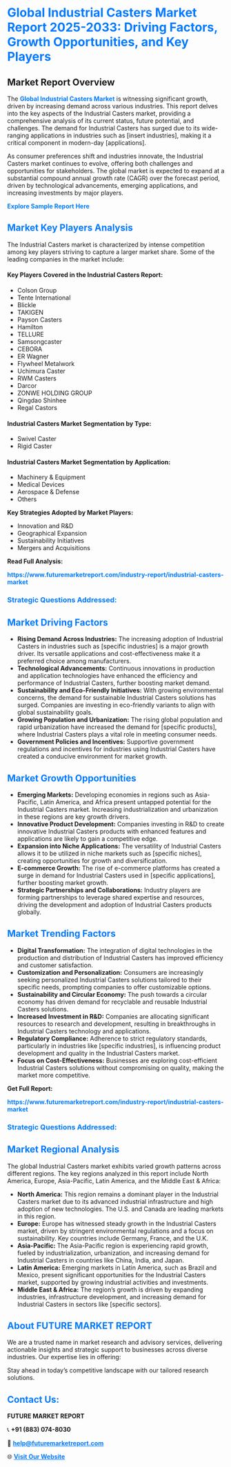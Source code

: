 <h1 style="color: #007BFF;">Global Industrial Casters Market Report 2025-2033: Driving Factors, Growth Opportunities, and Key Players</h1>

<section id="overview">
<h2>Market Report Overview</h2>
<p>The <a href="https://www.futuremarketreport.com/industry-report/industrial-casters-market" style="color: #007BFF; text-decoration: none;"><strong>Global Industrial Casters Market</strong></a> is witnessing significant growth, driven by increasing demand across various industries. This report delves into the key aspects of the Industrial Casters market, providing a comprehensive analysis of its current status, future potential, and challenges. The demand for Industrial Casters has surged due to its wide-ranging applications in industries such as [insert industries], making it a critical component in modern-day [applications].</p>
<p>As consumer preferences shift and industries innovate, the Industrial Casters market continues to evolve, offering both challenges and opportunities for stakeholders. The global market is expected to expand at a substantial compound annual growth rate (CAGR) over the forecast period, driven by technological advancements, emerging applications, and increasing investments by major players.</p>
</section>

<section id="overview">
<p><a href="https://www.futuremarketreport.com/request-sample/reportId=26753" style="color: #007BFF; text-decoration: none;"><strong>Explore Sample Report Here</strong></a></p>
</section>

<section id="key-players">
<h2 style="color: #007BFF;">Market Key Players Analysis</h2>
<p>The Industrial Casters market is characterized by intense competition among key players striving to capture a larger market share. Some of the leading companies in the market include:</p>
<h4>Key Players Covered in the Industrial Casters Report:</h4>
<ul><li>Colson Group</li><li>Tente International</li><li>Blickle</li><li>TAKIGEN</li><li>Payson Casters</li><li>Hamilton</li><li>TELLURE</li><li>Samsongcaster</li><li>CEBORA</li><li>ER Wagner</li><li>Flywheel Metalwork</li><li>Uchimura Caster</li><li>RWM Casters</li><li>Darcor</li><li>ZONWE HOLDING GROUP</li><li>Qingdao Shinhee</li><li>Regal Castors</li></ul>
<h4>Industrial Casters Market Segmentation by Type:</h4>
<ul><li>Swivel Caster</li><li>Rigid Caster</li></ul>

<h4>Industrial Casters Market Segmentation by Application:</h4>
<ul><li>Machinery &amp; Equipment</li><li>Medical Devices</li><li>Aerospace &amp; Defense</li><li>Others</li></ul>
<p><strong>Key Strategies Adopted by Market Players:</strong></p>
<ul>
<li>Innovation and R&D</li>
<li>Geographical Expansion</li>
<li>Sustainability Initiatives</li>
<li>Mergers and Acquisitions</li>
</ul>
</section>

<section>
<p><strong>Read Full Analysis: </strong></p><a href="https://www.futuremarketreport.com/industry-report/industrial-casters-market" style="color: #007BFF; text-decoration: none;"><strong>https://www.futuremarketreport.com/industry-report/industrial-casters-market</strong></a>
<h3 style="color: #007BFF;">Strategic Questions Addressed:</h3>
</section>

<section id="driving-factors">
<h2 style="color: #007BFF;">Market Driving Factors</h2>
<ul>
<li><strong>Rising Demand Across Industries:</strong> The increasing adoption of Industrial Casters in industries such as [specific industries] is a major growth driver. Its versatile applications and cost-effectiveness make it a preferred choice among manufacturers.</li>
<li><strong>Technological Advancements:</strong> Continuous innovations in production and application technologies have enhanced the efficiency and performance of Industrial Casters, further boosting market demand.</li>
<li><strong>Sustainability and Eco-Friendly Initiatives:</strong> With growing environmental concerns, the demand for sustainable Industrial Casters solutions has surged. Companies are investing in eco-friendly variants to align with global sustainability goals.</li>
<li><strong>Growing Population and Urbanization:</strong> The rising global population and rapid urbanization have increased the demand for [specific products], where Industrial Casters plays a vital role in meeting consumer needs.</li>
<li><strong>Government Policies and Incentives:</strong> Supportive government regulations and incentives for industries using Industrial Casters have created a conducive environment for market growth.</li>
</ul>
</section>

<section id="growth-opportunities">
<h2 style="color: #007BFF;">Market Growth Opportunities</h2>
<ul>
<li><strong>Emerging Markets:</strong> Developing economies in regions such as Asia-Pacific, Latin America, and Africa present untapped potential for the Industrial Casters market. Increasing industrialization and urbanization in these regions are key growth drivers.</li>
<li><strong>Innovative Product Development:</strong> Companies investing in R&D to create innovative Industrial Casters products with enhanced features and applications are likely to gain a competitive edge.</li>
<li><strong>Expansion into Niche Applications:</strong> The versatility of Industrial Casters allows it to be utilized in niche markets such as [specific niches], creating opportunities for growth and diversification.</li>
<li><strong>E-commerce Growth:</strong> The rise of e-commerce platforms has created a surge in demand for Industrial Casters used in [specific applications], further boosting market growth.</li>
<li><strong>Strategic Partnerships and Collaborations:</strong> Industry players are forming partnerships to leverage shared expertise and resources, driving the development and adoption of Industrial Casters products globally.</li>
</ul>
</section>

<section id="trending-factors">
<h2 style="color: #007BFF;">Market Trending Factors</h2>
<ul>
<li><strong>Digital Transformation:</strong> The integration of digital technologies in the production and distribution of Industrial Casters has improved efficiency and customer satisfaction.</li>
<li><strong>Customization and Personalization:</strong> Consumers are increasingly seeking personalized Industrial Casters solutions tailored to their specific needs, prompting companies to offer customizable options.</li>
<li><strong>Sustainability and Circular Economy:</strong> The push towards a circular economy has driven demand for recyclable and reusable Industrial Casters solutions.</li>
<li><strong>Increased Investment in R&D:</strong> Companies are allocating significant resources to research and development, resulting in breakthroughs in Industrial Casters technology and applications.</li>
<li><strong>Regulatory Compliance:</strong> Adherence to strict regulatory standards, particularly in industries like [specific industries], is influencing product development and quality in the Industrial Casters market.</li>
<li><strong>Focus on Cost-Effectiveness:</strong> Businesses are exploring cost-efficient Industrial Casters solutions without compromising on quality, making the market more competitive.</li>
</ul>
</section>

<section>
<p><strong>Get Full Report: </strong></p><a href="https://www.futuremarketreport.com/industry-report/industrial-casters-market" style="color: #007BFF; text-decoration: none;"><strong>https://www.futuremarketreport.com/industry-report/industrial-casters-market</strong></a>
<h3 style="color: #007BFF;">Strategic Questions Addressed:</h3>
</section>


<section id="regional-analysis">
<h2 style="color: #007BFF;">Market Regional Analysis</h2>
<p>The global Industrial Casters market exhibits varied growth patterns across different regions. The key regions analyzed in this report include North America, Europe, Asia-Pacific, Latin America, and the Middle East & Africa:</p>
<ul>
<li><strong>North America:</strong> This region remains a dominant player in the Industrial Casters market due to its advanced industrial infrastructure and high adoption of new technologies. The U.S. and Canada are leading markets in this region.</li>
<li><strong>Europe:</strong> Europe has witnessed steady growth in the Industrial Casters market, driven by stringent environmental regulations and a focus on sustainability. Key countries include Germany, France, and the U.K.</li>
<li><strong>Asia-Pacific:</strong> The Asia-Pacific region is experiencing rapid growth, fueled by industrialization, urbanization, and increasing demand for Industrial Casters in countries like China, India, and Japan.</li>
<li><strong>Latin America:</strong> Emerging markets in Latin America, such as Brazil and Mexico, present significant opportunities for the Industrial Casters market, supported by growing industrial activities and investments.</li>
<li><strong>Middle East & Africa:</strong> The region’s growth is driven by expanding industries, infrastructure development, and increasing demand for Industrial Casters in sectors like [specific sectors].</li>
</ul>
</section>

<footer>
<h2 style="color: #007BFF;">About FUTURE MARKET REPORT</h2>
<p>We are a trusted name in market research and advisory services, delivering actionable insights and strategic support to businesses across diverse industries. Our expertise lies in offering:</p>

<p>Stay ahead in today’s competitive landscape with our tailored research solutions.</p>

<h2 style="color: #007BFF;">Contact Us:</h2>
<p><strong>FUTURE MARKET REPORT</strong></p>
<p>📞 <strong>+91 (883) 074-8030</strong></p>
<p>📧 <strong><a href="mailto:help@futuremarketreport.com" style="color: #007BFF;">help@futuremarketreport.com</a></strong></p>
<p>🌐 <strong><a href="https://www.futuremarketreport.com/" style="color: #007BFF;">Visit Our Website</a></strong></p>
</footer>